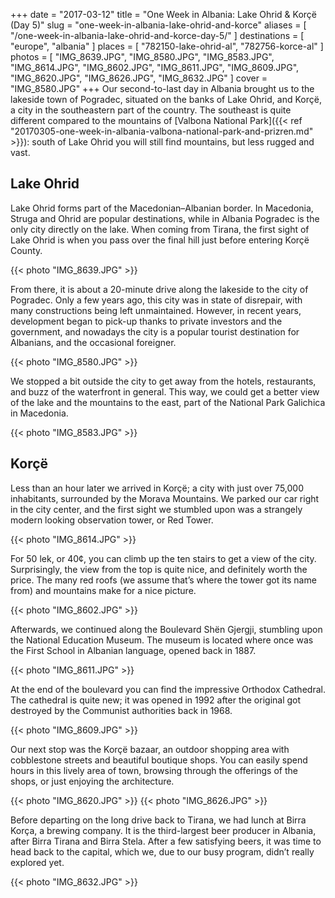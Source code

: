 +++
date    = "2017-03-12"
title   = "One Week in Albania: Lake Ohrid & Korçë (Day 5)"
slug    = "one-week-in-albania-lake-ohrid-and-korce"
aliases = [ "/one-week-in-albania-lake-ohrid-and-korce-day-5/" ]
destinations = [ "europe", "albania" ]
places = [ "782150-lake-ohrid-al", "782756-korce-al" ]
photos = [
  "IMG_8639.JPG", "IMG_8580.JPG", "IMG_8583.JPG", "IMG_8614.JPG", "IMG_8602.JPG",
  "IMG_8611.JPG", "IMG_8609.JPG", "IMG_8620.JPG", "IMG_8626.JPG", "IMG_8632.JPG"
]
cover = "IMG_8580.JPG"
+++
Our second-to-last day in Albania brought us to the lakeside town of Pogradec, situated on the banks of Lake Ohrid, and Korçë, a city in the southeastern part of the country. The southeast is quite different compared to the mountains of [Valbona National Park]({{< ref "20170305-one-week-in-albania-valbona-national-park-and-prizren.md" >}}): south of Lake Ohrid you will still find mountains, but less rugged and vast.
<!--more-->
## Lake Ohrid
Lake Ohrid forms part of the Macedonian–Albanian border. In Macedonia, Struga and Ohrid are popular destinations, while in Albania Pogradec is the only city directly on the lake. When coming from Tirana, the first sight of Lake Ohrid is when you pass over the final hill just before entering Korçë County.

{{< photo "IMG_8639.JPG" >}}

From there, it is about a 20-minute drive along the lakeside to the city of Pogradec. Only a few years ago, this city was in state of disrepair, with many constructions being left unmaintained. However, in recent years, development began to pick-up thanks to private investors and the government, and nowadays the city is a popular tourist destination for Albanians, and the occasional foreigner.

{{< photo "IMG_8580.JPG" >}}

We stopped a bit outside the city to get away from the hotels, restaurants, and buzz of the waterfront in general. This way, we could get a better view of the lake and the mountains to the east, part of the National Park Galichica in Macedonia.

{{< photo "IMG_8583.JPG" >}}

## Korçë
Less than an hour later we arrived in Korçë; a city with just over 75,000 inhabitants, surrounded by the Morava Mountains. We parked our car right in the city center, and the first sight we stumbled upon was a strangely modern looking observation tower, or Red Tower.

{{< photo "IMG_8614.JPG" >}}

For 50 lek, or 40¢, you can climb up the ten stairs to get a view of the city. Surprisingly, the view from the top is quite nice, and definitely worth the price. The many red roofs (we assume that’s where the tower got its name from) and mountains make for a nice picture.

{{< photo "IMG_8602.JPG" >}}

Afterwards, we continued along the Boulevard Shën Gjergji, stumbling upon the National Education Museum. The museum is located where once was the First School in Albanian language, opened back in 1887.

{{< photo "IMG_8611.JPG" >}}

At the end of the boulevard you can find the impressive Orthodox Cathedral. The cathedral is quite new; it was opened in 1992 after the original got destroyed by the Communist authorities back in 1968.

{{< photo "IMG_8609.JPG" >}}

Our next stop was the Korçë bazaar, an outdoor shopping area with cobblestone streets and beautiful boutique shops. You can easily spend hours in this lively area of town, browsing through the offerings of the shops, or just enjoying the architecture.

{{< photo "IMG_8620.JPG" >}}
{{< photo "IMG_8626.JPG" >}}

Before departing on the long drive back to Tirana, we had lunch at Birra Korça, a brewing company. It is the third-largest beer producer in Albania, after Birra Tirana and Birra Stela. After a few satisfying beers, it was time to head back to the capital, which we, due to our busy program, didn’t really explored yet.

{{< photo "IMG_8632.JPG" >}}